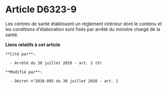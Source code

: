 # Article D6323-9

Les centres de santé établissent un règlement intérieur dont le contenu et les conditions d'élaboration sont fixés par arrêté
du ministre chargé de la santé.

**Liens relatifs à cet article**

	**Cité par**:

	  - Arrêté du 30 juillet 2010 - art. 2 (V)

	**Modifié par**:

	  - Décret n°2010-895 du 30 juillet 2010 - art. 1
